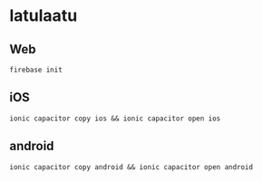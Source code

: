 # latulaatu

## Web
``firebase init``

## iOS
``ionic capacitor copy ios && ionic capacitor open ios``

## android
``ionic capacitor copy android && ionic capacitor open android``
